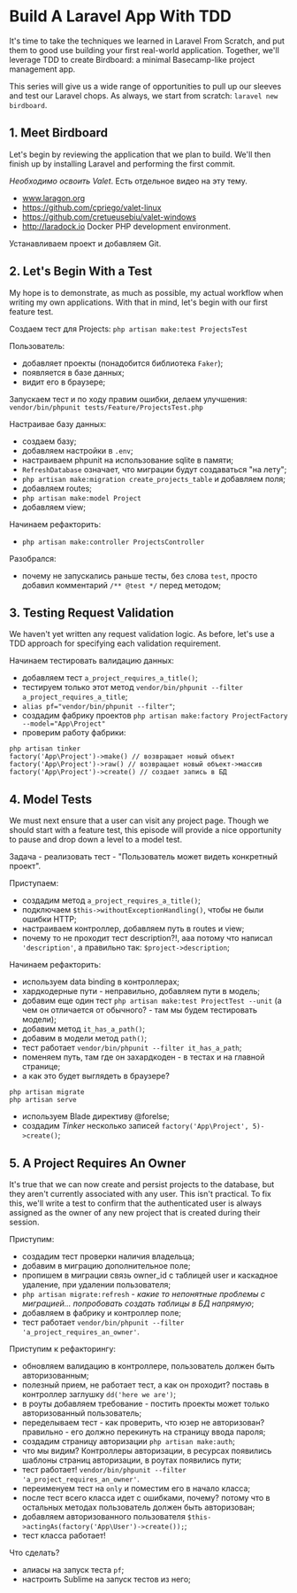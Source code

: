 # Build A Laravel App With TDD
It's time to take the techniques we learned in Laravel From Scratch, and put them to good use building your first real-world application. Together, we'll leverage TDD to create Birdboard: a minimal Basecamp-like project management app.

This series will give us a wide range of opportunities to pull up our sleeves and test our Laravel chops. As always, we start from scratch: `laravel new birdboard`.

## 1. Meet Birdboard

Let's begin by reviewing the application that we plan to build. We'll then finish up by installing Laravel and performing the first commit.

*Необходимо освоить Valet*. Есть отдельное видео на эту тему.
- www.laragon.org
- https://github.com/cpriego/valet-linux
- https://github.com/cretueusebiu/valet-windows
- http://laradock.io Docker PHP development environment. 

Устанавливаем проект и добавляем Git.

## 2. Let's Begin With a Test

My hope is to demonstrate, as much as possible, my actual workflow when writing my own applications. With that in mind, let's begin with our first feature test.

Создаем тест для Projects:
`php artisan make:test ProjectsTest`

Пользователь:
- добавляет проекты (понадобится библиотека `Faker`);
- появляется в базе данных;
- видит его в браузере;

Запускаем тест и по ходу правим ошибки, делаем улучшения:
`vendor/bin/phpunit tests/Feature/ProjectsTest.php`

Настраивае базу данных:
- создаем базу;
- добавляем настройки в `.env`;
- настраиваем phpunit на использование sqlite в памяти;
- `RefreshDatabase` означает, что миграции будут создаваться "на лету";
- `php artisan make:migration create_projects_table` и добавляем поля;
- добавляем routes;
- `php artisan make:model Project`
- добавляем view;

Начинаем рефакторить:
- `php artisan make:controller ProjectsController`

Разобрался:
- почему не запускались раньше тесты, без слова `test`, просто добавил комментарий `/** @test */` перед методом;

## 3. Testing Request Validation

We haven't yet written any request validation logic. As before, let's use a TDD approach for specifying each validation requirement.

Начинаем тестировать валидацию данных:
- добавляем тест `a_project_requires_a_title()`;
- тестируем только этот метод `vendor/bin/phpunit --filter a_project_requires_a_title`;
- `alias pf="vendor/bin/phpunit --filter"`;
- создадим фабрику проектов `php artisan make:factory ProjectFactory --model="App\Project"`
- проверим работу фабрики:
```
php artisan tinker
factory('App\Project')->make() // возвращает новый объект
factory('App\Project')->raw() // возвращает новый объект->массив
factory('App\Project')->create() // создает запись в БД
```

## 4. Model Tests

We must next ensure that a user can visit any project page. Though we should start with a feature test, this episode will provide a nice opportunity to pause and drop down a level to a model test.

Задача - реализовать тест - "Пользователь может видеть конкретный проект".

Приступаем:
- создадим метод `a_project_requires_a_title()`;
- подключаем `$this->withoutExceptionHandling()`, чтобы не были ошибки HTTP;
- настраиваем контроллер, добавляем путь в routes и view;
- почему то не проходит тест description?!, ааа потому что написал `'description'`, а правильно так: `$project->description`;

Начинаем рефакторить:
- используем data binding в контроллерах;
- хардкодерные пути - неправильно, добавляем пути в модель;
- добавим еще один тест `php artisan make:test ProjectTest --unit` (а чем он отличается от обычного? - там мы будем тестировать модели);
- добавим метод `it_has_a_path()`;
- добавим в модели метод `path()`;
- тест работает `vendor/bin/phpunit --filter it_has_a_path`;
- поменяем путь, там где он захардкоден - в тестах и на главной странице;
- а как это будет выглядеть в браузере?
```
php artisan migrate
php artisan serve
```
- используем Blade директиву @forelse;
- создадим *Tinker* несколько записей `factory('App\Project', 5)->create()`;

## 5. A Project Requires An Owner

It's true that we can now create and persist projects to the database, but they aren't currently associated with any user. This isn't practical. To fix this, we'll write a test to confirm that the authenticated user is always assigned as the owner of any new project that is created during their session.

Приступим:
- создадим тест проверки наличия владельца;
- добавим в миграцию дополнительное поле;
- пропишем в миграции связь owner_id с таблицей user и каскадное удаление, при удалении пользователя;
- `php artisan migrate:refresh` - *какие то непонятные проблемы с миграцией... попробовать создать таблицы в БД напрямую*;
- добавляем в фабрику и контроллер поле;
- тест работает `vendor/bin/phpunit --filter 'a_project_requires_an_owner'`.

Приступим к рефакторингу:
- обновляем валидацию в контроллере, пользователь должен быть авторизованным;
- полезный прием, не работает тест, а как он проходит? поставь в контроллер заглушку `dd('here we are')`;
- в роуты добавляем требование - постить проекты может только авторизованный пользователь;
- переделываем тест - как проверить, что юзер не авторизован? правильно - его должно перекинуть на страницу ввода пароля;
- создадим страницу авторизации `php artisan make:auth`;
- что мы видим? Контроллеры авторизации, в ресурсах появились шаблоны страниц авторизации, в роутах появились пути;
- тест работает! `vendor/bin/phpunit --filter 'a_project_requires_an_owner'`.
- переименуем тест на `only` и поместим его в начало класса;
- после тест всего класса идет с ошибками, почему? потому что в остальных методах пользователь должен быть авторизован;
- добавляем авторизованного пользователя `$this->actingAs(factory('App\User')->create());`;
- тест класса работает!

Что сделать?
- алиасы на запуск теста `pf`;
- настроить Sublime на запуск тестов из него;
